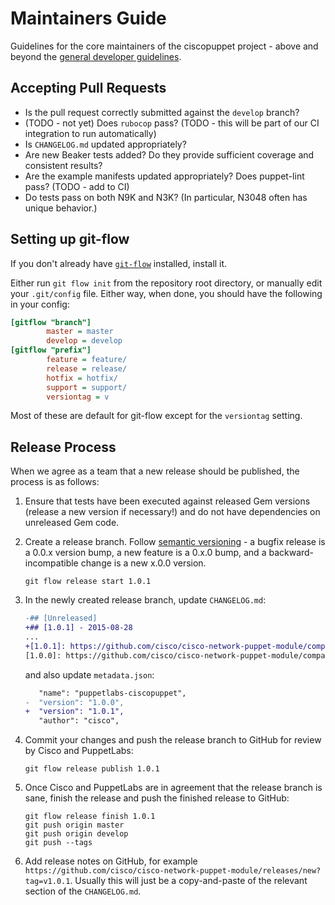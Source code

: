 # Maintainers Guide

Guidelines for the core maintainers of the ciscopuppet project - above and beyond the [general developer guidelines](../CONTRIBUTING.md).

## Accepting Pull Requests

* Is the pull request correctly submitted against the `develop` branch?
* (TODO - not yet) Does `rubocop` pass? (TODO - this will be part of our CI integration to run automatically)
* Is `CHANGELOG.md` updated appropriately?
* Are new Beaker tests added? Do they provide sufficient coverage and consistent results?
* Are the example manifests updated appropriately? Does puppet-lint pass? (TODO - add to CI)
* Do tests pass on both N9K and N3K? (In particular, N3048 often has unique behavior.)

## Setting up git-flow

If you don't already have [`git-flow`](https://github.com/petervanderdoes/gitflow/) installed, install it.

Either run `git flow init` from the repository root directory, or manually edit your `.git/config` file. Either way, when done, you should have the following in your config:

```ini
[gitflow "branch"]
        master = master
        develop = develop
[gitflow "prefix"]
        feature = feature/
        release = release/
        hotfix = hotfix/
        support = support/
        versiontag = v
```

Most of these are default for git-flow except for the `versiontag` setting.

## Release Process

When we agree as a team that a new release should be published, the process is as follows:

1. Ensure that tests have been executed against released Gem versions (release a new version if necessary!) and do not have dependencies on unreleased Gem code.

2. Create a release branch. Follow [semantic versioning](http://semver.org) - a bugfix release is a 0.0.x version bump, a new feature is a 0.x.0 bump, and a backward-incompatible change is a new x.0.0 version. 

    ```
    git flow release start 1.0.1
    ```

3. In the newly created release branch, update `CHANGELOG.md`:

    ```diff
    -## [Unreleased]
    +## [1.0.1] - 2015-08-28
    ...
    +[1.0.1]: https://github.com/cisco/cisco-network-puppet-module/compare/v1.0.0...v1.0.1
    [1.0.0]: https://github.com/cisco/cisco-network-puppet-module/compare/v0.9.0...v1.0.0
    ```
    
    and also update `metadata.json`:
    
    ```diff
       "name": "puppetlabs-ciscopuppet",
    -  "version": "1.0.0",
    +  "version": "1.0.1",
       "author": "cisco",
    ```
    
4. Commit your changes and push the release branch to GitHub for review by Cisco and PuppetLabs:

	```
	git flow release publish 1.0.1
	```
	
5. Once Cisco and PuppetLabs are in agreement that the release branch is sane, finish the release and push the finished release to GitHub:

    ```
    git flow release finish 1.0.1
    git push origin master
    git push origin develop
    git push --tags
    ```

6. Add release notes on GitHub, for example `https://github.com/cisco/cisco-network-puppet-module/releases/new?tag=v1.0.1`. Usually this will just be a copy-and-paste of the relevant section of the `CHANGELOG.md`.
